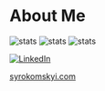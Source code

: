 # About Me

![stats](https://github-readme-stats.vercel.app/api?username=signmotion&theme=dark&hide_border=false&include_all_commits=true&count_private=true)
![stats](https://github-readme-streak-stats.herokuapp.com/?user=signmotion&theme=dark&hide_border=false)
![stats](https://github-readme-stats.vercel.app/api/top-langs/?username=signmotion&theme=dark&hide_border=false&include_all_commits=true&count_private=true&layout=compact)

[![LinkedIn](https://img.shields.io/badge/LinkedIn-%230077B5.svg?logo=linkedin&logoColor=white)](https://linkedin.com/in/signmotion)

[syrokomskyi.com](https://syrokomskyi.com)
